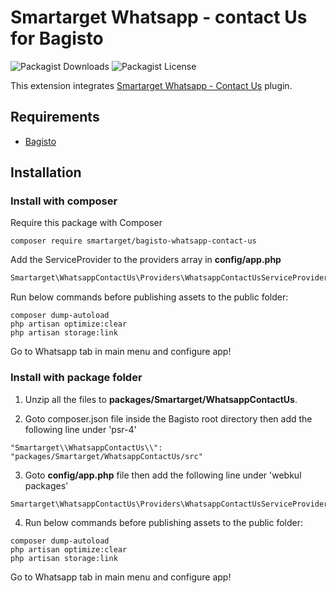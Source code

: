 # Smartarget Whatsapp - contact Us for Bagisto
![Packagist Downloads](https://img.shields.io/packagist/dt/smartarget/bagisto-whatsapp-contact-us) ![Packagist License](https://img.shields.io/packagist/l/smartarget/bagisto-whatsapp-contact-us)

This extension integrates [Smartarget Whatsapp - Contact Us](https://smartarget.online/demo.html?ref=bagisto-composer&app=whatsapp) plugin.

## Requirements
- [Bagisto](https://github.com/bagisto/bagisto)

## Installation

### Install with composer

Require this package with Composer

	composer require smartarget/bagisto-whatsapp-contact-us

Add the ServiceProvider to the providers array in **config/app.php**

```php
Smartarget\WhatsappContactUs\Providers\WhatsappContactUsServiceProvider::class
```

Run below commands before publishing assets to the public folder:
```
composer dump-autoload
php artisan optimize:clear
php artisan storage:link
```

Go to Whatsapp tab in main menu and configure app!

### Install with package folder
1. Unzip all the files to **packages/Smartarget/WhatsappContactUs**.

2. Goto composer.json file inside the Bagisto root directory then add the following line under 'psr-4'
```
"Smartarget\\WhatsappContactUs\\": "packages/Smartarget/WhatsappContactUs/src"
```
3. Goto **config/app.php** file then add the following line under 'webkul packages'
```
Smartarget\WhatsappContactUs\Providers\WhatsappContactUsServiceProvider::class
```
4. Run below commands before publishing assets to the public folder:
```
composer dump-autoload
php artisan optimize:clear
php artisan storage:link
```

Go to Whatsapp tab in main menu and configure app!
